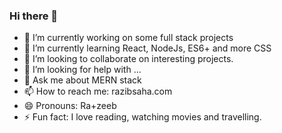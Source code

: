 ### Hi there 👋
- 🔭 I’m currently working on some full stack projects
- 🌱 I’m currently learning React, NodeJs, ES6+ and more CSS
- 👯 I’m looking to collaborate on interesting projects.
- 🤔 I’m looking for help with ...
- 💬 Ask me about MERN stack
- 📫 How to reach me: razibsaha.com
- 😄 Pronouns: Ra+zeeb
- ⚡ Fun fact: I love reading, watching movies and travelling.
<!--
**razibsaha/razibsaha** is a ✨ _special_ ✨ repository because its `README.md` (this file) appears on your GitHub profile.

Here are some ideas to get you started:

- 🔭 I’m currently working on some full stack projects
- 🌱 I’m currently learning React, NodeJs, ES6+ and more CSS
- 👯 I’m looking to collaborate on interesting projects.
- 🤔 I’m looking for help with ...
- 💬 Ask me about MERN stack
- 📫 How to reach me: razibsaha.com
- 😄 Pronouns: Ra+zeeb
- ⚡ Fun fact: I love reading, watching movies and travelling.
-->
